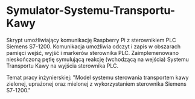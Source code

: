 # Symulator-Systemu-Transportu-Kawy
Skrypt umożliwiający komunikację Raspberry Pi z sterownikiem PLC Siemens S7-1200.
Komunikacja umożliwia odczyt i zapis w obszarach pamięci wejść, wyjść i markerów sterownika PLC.
Zaimplemenowano nieskończoną pętlę symulującą reakcję (wchodzącą na wejścia) Systemu Transportu Kawy na wyjścia sterownika PLC.

Temat pracy inżynierskiej: "Model systemu sterowania transportem kawy zielonej, uprażonej oraz mielonej z wykorzystaniem sterownika Siemens S7-1200."
